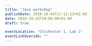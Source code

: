 ```yaml
---
title: "Java workshop"
publishDate: 2018-10-04T17:12:23+01:00
date: 2018-10-26T18:00:00+01:00
draft: true

eventLocation: "Chichester 1, Lab 1"
eventLinkOveride: ""
---
```


